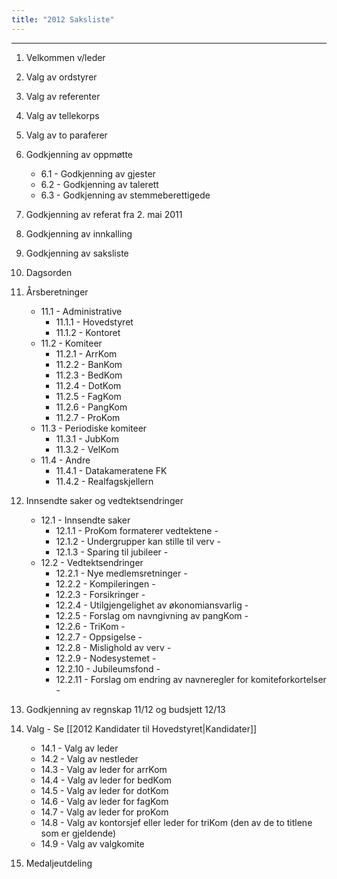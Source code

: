 ```yaml
---
title: "2012 Saksliste"
---
```



- - -

1. Velkommen v/leder
2. Valg av ordstyrer
3. Valg av referenter
4. Valg av tellekorps
5. Valg av to paraferer
6. Godkjenning av oppmøtte

    * 6.1 - Godkjenning av gjester
    * 6.2 - Godkjenning av talerett
    * 6.3 - Godkjenning av stemmeberettigede

7. Godkjenning av referat fra 2. mai 2011
8. Godkjenning av innkalling
9. Godkjenning av saksliste
10. Dagsorden
11. Årsberetninger

    * 11.1 - Administrative
        * 11.1.1 - Hovedstyret
        * 11.1.2 - Kontoret
    * 11.2 - Komiteer
        * 11.2.1 - ArrKom
        * 11.2.2 - BanKom
        * 11.2.3 - BedKom
        * 11.2.4 - DotKom
        * 11.2.5 - FagKom
        * 11.2.6 - PangKom
        * 11.2.7 - ProKom
    * 11.3 - Periodiske komiteer
        * 11.3.1 - JubKom
        * 11.3.2 - VelKom
    * 11.4 - Andre
        * 11.4.1 - Datakameratene FK
        * 11.4.2 - Realfagskjellern

12. Innsendte saker og vedtektsendringer

    * 12.1 - Innsendte saker
        * 12.1.1 - ProKom formaterer vedtektene -
        * 12.1.2 - Undergrupper kan stille til verv -
        * 12.1.3 - Sparing til jubileer -
    * 12.2 - Vedtektsendringer
        * 12.2.1 - Nye medlemsretninger -
        * 12.2.2 - Kompileringen -
        * 12.2.3 - Forsikringer -
        * 12.2.4 - Utilgjengelighet av økonomiansvarlig -
        * 12.2.5 - Forslag om navngivning av pangKom -
        * 12.2.6 - TriKom -
        * 12.2.7 - Oppsigelse -
        * 12.2.8 - Mislighold av verv -
        * 12.2.9 - Nodesystemet -
        * 12.2.10 - Jubileumsfond -
        * 12.2.11 - Forslag om endring av navneregler for komiteforkortelser -

13. Godkjenning av regnskap 11/12 og budsjett 12/13
14. Valg - Se [[2012 Kandidater til Hovedstyret|Kandidater]]

    * 14.1 - Valg av leder
    * 14.2 - Valg av nestleder
    * 14.3 - Valg av leder for arrKom
    * 14.4 - Valg av leder for bedKom
    * 14.5 - Valg av leder for dotKom
    * 14.6 - Valg av leder for fagKom
    * 14.7 - Valg av leder for proKom
    * 14.8 - Valg av kontorsjef eller leder for triKom (den av de to titlene som er gjeldende)
    * 14.9 - Valg av valgkomite

15. Medaljeutdeling